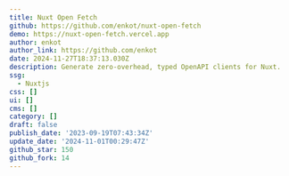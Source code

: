 ```yaml
---
title: Nuxt Open Fetch
github: https://github.com/enkot/nuxt-open-fetch
demo: https://nuxt-open-fetch.vercel.app
author: enkot
author_link: https://github.com/enkot
date: 2024-11-27T18:37:13.030Z
description: Generate zero-overhead, typed OpenAPI clients for Nuxt.
ssg:
  - Nuxtjs
css: []
ui: []
cms: []
category: []
draft: false
publish_date: '2023-09-19T07:43:34Z'
update_date: '2024-11-01T00:29:47Z'
github_star: 150
github_fork: 14
---
```

